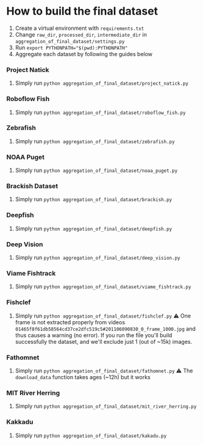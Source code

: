 # How to build the final dataset
1. Create a virtual environment with `requirements.txt`
2. Change `raw_dir`, `processed_dir`, `intermediate_dir` in `aggregation_of_final_dataset/settings.py`
3. Run `export PYTHONPATH="$(pwd):PYTHONPATH"`
4. Aggregate each dataset by following the guides below

### Project Natick
1. Simply run `python aggregation_of_final_dataset/project_natick.py`

### Roboflow Fish
1. Simply run `python aggregation_of_final_dataset/roboflow_fish.py`

### Zebrafish
1. Simply run `python aggregation_of_final_dataset/zebrafish.py`

### NOAA Puget
1. Simply run `python aggregation_of_final_dataset/noaa_puget.py`

### Brackish Dataset
1. Simply run `python aggregation_of_final_dataset/brackish.py`

### Deepfish
1. Simply run `python aggregation_of_final_dataset/deepfish.py`

### Deep Vision
1. Simply run `python aggregation_of_final_dataset/deep_vision.py`

### Viame Fishtrack
1. Simply run `python aggregation_of_final_dataset/viame_fishtrack.py`

### Fishclef
1. Simply run `python aggregation_of_final_dataset/fishclef.py`
⚠️ One frame is not extracted properly from videos `01465f8f61db58564cd37ce2dfc519c5#201106090830_0_frame_1000.jpg` and thus causes a warning (no error). If you run the file you'll build successfully the dataset, and we'll exclude just 1 (out of ~15k) images.

### Fathomnet
1. Simply run `python aggregation_of_final_dataset/fathomnet.py`
⚠️ The `download_data` function takes ages (~12h) but it works

### MIT River Herring
1. Simply run `python aggregation_of_final_dataset/mit_river_herring.py`

### Kakkadu
1. Simply run `python aggregation_of_final_dataset/kakadu.py`